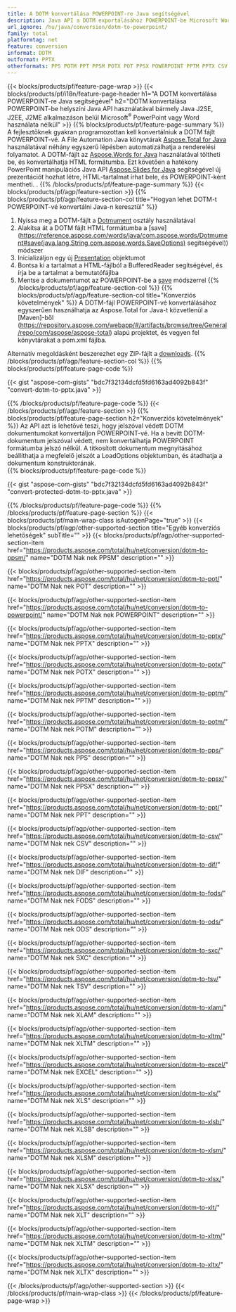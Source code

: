 ```yaml
---
title: A DOTM konvertálása POWERPOINT-re Java segítségével
description: Java API a DOTM exportálásához POWERPOINT-be Microsoft Word vagy PowerPoint használata nélkül
url_ignore: /hu/java/conversion/dotm-to-powerpoint/
family: total
platformtag: net
feature: conversion
informat: DOTM
outformat: PPTX
otherformats: PPS POTM PPT PPSM POTX POT PPSX POWERPOINT PPTM PPTX CSV DIF FODS ODS SXC TSV XLAM XLTM EXCEL XLS XLSB XLSM XLSX XLT XLTM XLTX
---
```

{{< blocks/products/pf/feature-page-wrap >}}
{{< blocks/products/pf/i18n/feature-page-header h1="A DOTM konvertálása POWERPOINT-re Java segítségével" h2="DOTM konvertálása POWERPOINT-be helyszíni Java API használatával bármely Java J2SE, J2EE, J2ME alkalmazáson belül Microsoft<sup>&reg;</sup> PowerPoint vagy Word használata nélkül" >}}
{{% blocks/products/pf/feature-page-summary %}}
A fejlesztőknek gyakran programozottan kell konvertálniuk a DOTM fájlt POWERPOINT-vé. A File Automation Java könyvtárak [Aspose.Total for Java](https://products.aspose.com/total/java/) használatával néhány egyszerű lépésben automatizálhatja a renderelési folyamatot. A DOTM-fájlt az [Aspose.Words for Java](https://products.aspose.com/words/java/) használatával töltheti be, és konvertálhatja HTML formátumba. Ezt követően a hatékony PowerPoint manipulációs Java API [Aspose.Slides for Java](https://products.aspose.com/slides/java/) segítségével új prezentációt hozhat létre, HTML-tartalmat írhat bele, és POWERPOINT-ként mentheti. .
{{% /blocks/products/pf/feature-page-summary  %}}
{{< blocks/products/pf/agp/feature-section >}}
{{% blocks/products/pf/agp/feature-section-col title="Hogyan lehet DOTM-t POWERPOINT-vé konvertálni Java-n keresztül" %}}
1. Nyissa meg a DOTM-fájlt a [Dotmument](https://reference.aspose.com/words/java/com.aspose.words/Dotmument) osztály használatával
2. Alakítsa át a DOTM fájlt HTML formátumba a [save](https://reference.aspose.com/words/java/com.aspose.words/Dotmument#save(java.lang.String,com.aspose.words.SaveOptions) segítségével)) módszer
3. Inicializáljon egy új [Presentation](https://reference.aspose.com/slides/java/com.aspose.slides/Presentation) objektumot
5. Bontsa ki a tartalmat a HTML-fájlból a BufferedReader segítségével, és írja be a tartalmat a bemutatófájlba
6. Mentse a dokumentumot az POWERPOINT-be a [save](https://reference.aspose.com/slides/java/com.aspose.slides/Presentation#save-java.io.OutputStream-int-) módszerrel
{{% /blocks/products/pf/agp/feature-section-col %}}
{{% blocks/products/pf/agp/feature-section-col title="Konverziós követelmények" %}}
A DOTM-fájl POWERPOINT-vé konvertálásához egyszerűen használhatja az Aspose.Total for Java-t közvetlenül a [Maven]-ből (https://repository.aspose.com/webapp/#/artifacts/browse/tree/General/repo/com/aspose/aspose-total) alapú projektet, és vegyen fel könyvtárakat a pom.xml fájlba.

Alternatív megoldásként beszerezhet egy ZIP-fájlt a [downloads](https://releases.aspose.com/total/java).
{{% /blocks/products/pf/agp/feature-section-col %}}
{{% blocks/products/pf/feature-page-code %}}

{{< gist "aspose-com-gists" "bdc7f32134dcfd5fd6163ad4092b843f" "convert-dotm-to-pptx.java" >}}


{{% /blocks/products/pf/feature-page-code %}}
{{< /blocks/products/pf/agp/feature-section >}}
{{% blocks/products/pf/feature-page-section  h2="Konverziós követelmények" %}}
Az API azt is lehetővé teszi, hogy jelszóval védett DOTM dokumentumokat konvertáljon POWERPOINT-vé. Ha a bevitt DOTM-dokumentum jelszóval védett, nem konvertálhatja POWERPOINT formátumba jelszó nélkül. A titkosított dokumentum megnyitásához beállíthatja a megfelelő jelszót a LoadOptions objektumban, és átadhatja a dokumentum konstruktorának.  
{{% blocks/products/pf/feature-page-code %}}

{{< gist "aspose-com-gists" "bdc7f32134dcfd5fd6163ad4092b843f" "convert-protected-dotm-to-pptx.java" >}}

{{% /blocks/products/pf/feature-page-code  %}}
{{% /blocks/products/pf/feature-page-section %}}
{{< blocks/products/pf/main-wrap-class isAutogenPage="true" >}}
{{< blocks/products/pf/agp/other-supported-section title="Egyéb konverziós lehetőségek" subTitle="" >}}
{{< blocks/products/pf/agp/other-supported-section-item href="https://products.aspose.com/total/hu/net/conversion/dotm-to-ppsm/" name="DOTM Nak nek PPSM" description="" >}}

{{< blocks/products/pf/agp/other-supported-section-item href="https://products.aspose.com/total/hu/net/conversion/dotm-to-pot/" name="DOTM Nak nek POT" description="" >}}

{{< blocks/products/pf/agp/other-supported-section-item href="https://products.aspose.com/total/hu/net/conversion/dotm-to-powerpoint/" name="DOTM Nak nek POWERPOINT" description="" >}}

{{< blocks/products/pf/agp/other-supported-section-item href="https://products.aspose.com/total/hu/net/conversion/dotm-to-pptx/" name="DOTM Nak nek PPTX" description="" >}}

{{< blocks/products/pf/agp/other-supported-section-item href="https://products.aspose.com/total/hu/net/conversion/dotm-to-potx/" name="DOTM Nak nek POTX" description="" >}}

{{< blocks/products/pf/agp/other-supported-section-item href="https://products.aspose.com/total/hu/net/conversion/dotm-to-pptm/" name="DOTM Nak nek PPTM" description="" >}}

{{< blocks/products/pf/agp/other-supported-section-item href="https://products.aspose.com/total/hu/net/conversion/dotm-to-potm/" name="DOTM Nak nek POTM" description="" >}}

{{< blocks/products/pf/agp/other-supported-section-item href="https://products.aspose.com/total/hu/net/conversion/dotm-to-pps/" name="DOTM Nak nek PPS" description="" >}}

{{< blocks/products/pf/agp/other-supported-section-item href="https://products.aspose.com/total/hu/net/conversion/dotm-to-ppsx/" name="DOTM Nak nek PPSX" description="" >}}

{{< blocks/products/pf/agp/other-supported-section-item href="https://products.aspose.com/total/hu/net/conversion/dotm-to-ppt/" name="DOTM Nak nek PPT" description="" >}}

{{< blocks/products/pf/agp/other-supported-section-item href="https://products.aspose.com/total/hu/net/conversion/dotm-to-csv/" name="DOTM Nak nek CSV" description="" >}}

{{< blocks/products/pf/agp/other-supported-section-item href="https://products.aspose.com/total/hu/net/conversion/dotm-to-dif/" name="DOTM Nak nek DIF" description="" >}}

{{< blocks/products/pf/agp/other-supported-section-item href="https://products.aspose.com/total/hu/net/conversion/dotm-to-fods/" name="DOTM Nak nek FODS" description="" >}}

{{< blocks/products/pf/agp/other-supported-section-item href="https://products.aspose.com/total/hu/net/conversion/dotm-to-ods/" name="DOTM Nak nek ODS" description="" >}}

{{< blocks/products/pf/agp/other-supported-section-item href="https://products.aspose.com/total/hu/net/conversion/dotm-to-sxc/" name="DOTM Nak nek SXC" description="" >}}

{{< blocks/products/pf/agp/other-supported-section-item href="https://products.aspose.com/total/hu/net/conversion/dotm-to-tsv/" name="DOTM Nak nek TSV" description="" >}}

{{< blocks/products/pf/agp/other-supported-section-item href="https://products.aspose.com/total/hu/net/conversion/dotm-to-xlam/" name="DOTM Nak nek XLAM" description="" >}}

{{< blocks/products/pf/agp/other-supported-section-item href="https://products.aspose.com/total/hu/net/conversion/dotm-to-xltm/" name="DOTM Nak nek XLTM" description="" >}}

{{< blocks/products/pf/agp/other-supported-section-item href="https://products.aspose.com/total/hu/net/conversion/dotm-to-excel/" name="DOTM Nak nek EXCEL" description="" >}}

{{< blocks/products/pf/agp/other-supported-section-item href="https://products.aspose.com/total/hu/net/conversion/dotm-to-xls/" name="DOTM Nak nek XLS" description="" >}}

{{< blocks/products/pf/agp/other-supported-section-item href="https://products.aspose.com/total/hu/net/conversion/dotm-to-xlsb/" name="DOTM Nak nek XLSB" description="" >}}

{{< blocks/products/pf/agp/other-supported-section-item href="https://products.aspose.com/total/hu/net/conversion/dotm-to-xlsm/" name="DOTM Nak nek XLSM" description="" >}}

{{< blocks/products/pf/agp/other-supported-section-item href="https://products.aspose.com/total/hu/net/conversion/dotm-to-xlsx/" name="DOTM Nak nek XLSX" description="" >}}

{{< blocks/products/pf/agp/other-supported-section-item href="https://products.aspose.com/total/hu/net/conversion/dotm-to-xlt/" name="DOTM Nak nek XLT" description="" >}}

{{< blocks/products/pf/agp/other-supported-section-item href="https://products.aspose.com/total/hu/net/conversion/dotm-to-xltm/" name="DOTM Nak nek XLTM" description="" >}}

{{< blocks/products/pf/agp/other-supported-section-item href="https://products.aspose.com/total/hu/net/conversion/dotm-to-xltx/" name="DOTM Nak nek XLTX" description="" >}}


{{< /blocks/products/pf/agp/other-supported-section >}}
{{< /blocks/products/pf/main-wrap-class >}}
{{< /blocks/products/pf/feature-page-wrap >}}